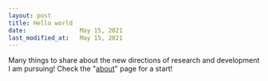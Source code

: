 ```yaml
---
layout: post
title: Hello world
date:               May 15, 2021
last_modified_at:   May 15, 2021
---
```


Many things to share about the new directions of research and development I am pursuing! Check the "[about](/blog/about/)" page for a start!
